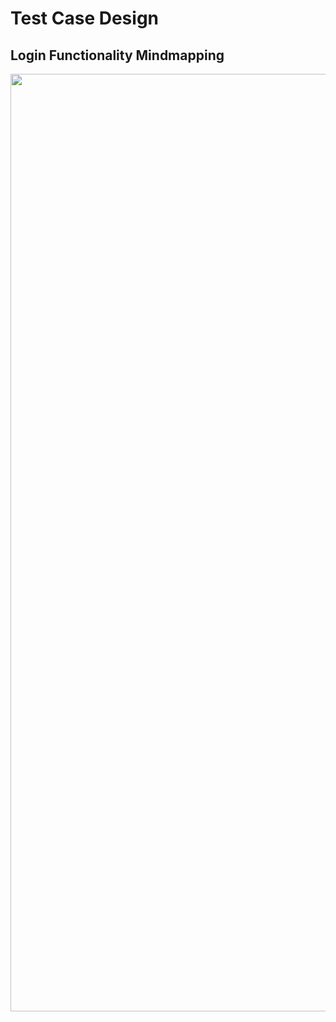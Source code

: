 # Test Case Design  
## Login Functionality Mindmapping
<img src="https://github.com/skareemu/Fillr/blob/master/REA%20Log%20in_mindmapping.png" width="1500">
